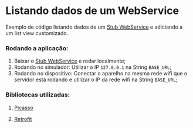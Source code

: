 Listando dados de um WebService
==============
Exemplo de código listando dados de um [Stub WebService] e adiciando a um list view customizado.

### Rodando a aplicação:
1. Baixar o [Stub WebService] e rodar localmente;
2. Rodando no simulador: Utilizar o IP `127.0.0.1` na String `BASE_URL`;
3. Rodando no dispositivo: Conectar o aparelho na mesma rede wifi que o servidor está rodando e utilizar o IP da rede wifi na String `BASE_URL`;

### Bibliotecas utilizadas:
1. [Picasso] 
2. [Retrofit]


   [Picasso]: <http://square.github.io/picasso/>
   [Retrofit]: <http://square.github.io/retrofit/>
   [Stub WebService]: <https://github.com/wesleygalindo/android-classes/>

